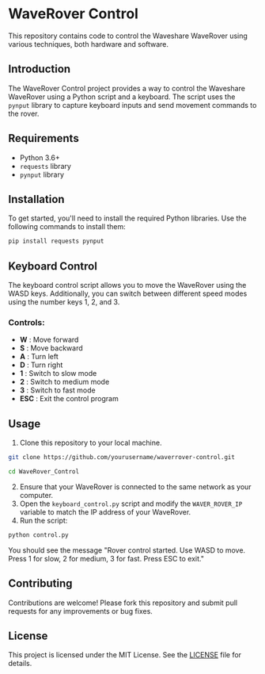 # WaveRover Control

This repository contains code to control the Waveshare WaveRover using various techniques, both hardware and software.
## Introduction

The WaveRover Control project provides a way to control the Waveshare WaveRover using a Python script and a keyboard. The script uses the `pynput` library to capture keyboard inputs and send movement commands to the rover.

## Requirements
- Python 3.6+ 
- `requests` library 
- `pynput` library
## Installation

To get started, you'll need to install the required Python libraries. Use the following commands to install them:

```bash
pip install requests pynput
```


## Keyboard Control

The keyboard control script allows you to move the WaveRover using the WASD keys. Additionally, you can switch between different speed modes using the number keys 1, 2, and 3.
### Controls: 
- **W** : Move forward 
- **S** : Move backward 
- **A** : Turn left 
- **D** : Turn right 
- **1** : Switch to slow mode 
- **2** : Switch to medium mode 
- **3** : Switch to fast mode 
- **ESC** : Exit the control program


## Usage 
1. Clone this repository to your local machine.

```bash
git clone https://github.com/yourusername/waverrover-control.git

cd WaveRover_Control
```

2. Ensure that your WaveRover is connected to the same network as your computer. 
3. Open the `keyboard_control.py` script and modify the `WAVER_ROVER_IP` variable to match the IP address of your WaveRover. 
4. Run the script:

```bash
python control.py
```

You should see the message "Rover control started. Use WASD to move. Press 1 for slow, 2 for medium, 3 for fast. Press ESC to exit."

## Contributing

Contributions are welcome! Please fork this repository and submit pull requests for any improvements or bug fixes.
## License

This project is licensed under the MIT License. See the [LICENSE]()  file for details.

